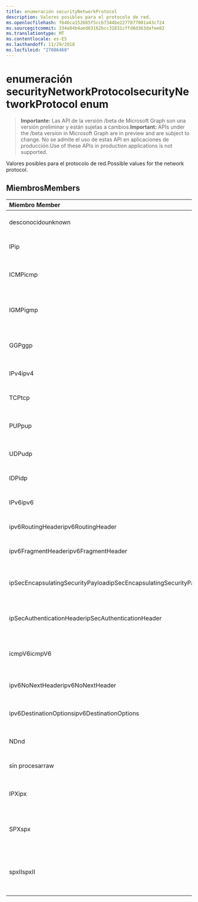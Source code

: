 ```yaml
---
title: enumeración securityNetworkProtocol
description: Valores posibles para el protocolo de red.
ms.openlocfilehash: f646ca152685f5ccb7344be2277877001a43c724
ms.sourcegitcommit: 334e84b4aed63162bcc31831cffd6d363dafee02
ms.translationtype: MT
ms.contentlocale: es-ES
ms.lasthandoff: 11/29/2018
ms.locfileid: "27086460"
---
```

# <a name="securitynetworkprotocol-enum"></a><span data-ttu-id="87c37-103">enumeración securityNetworkProtocol</span><span class="sxs-lookup"><span data-stu-id="87c37-103">securityNetworkProtocol enum</span></span>

> <span data-ttu-id="87c37-104">**Importante:** Las API de la versión /beta de Microsoft Graph son una versión preliminar y están sujetas a cambios.</span><span class="sxs-lookup"><span data-stu-id="87c37-104">**Important:** APIs under the /beta version in Microsoft Graph are in preview and are subject to change.</span></span> <span data-ttu-id="87c37-105">No se admite el uso de estas API en aplicaciones de producción.</span><span class="sxs-lookup"><span data-stu-id="87c37-105">Use of these APIs in production applications is not supported.</span></span>

<span data-ttu-id="87c37-106">Valores posibles para el protocolo de red.</span><span class="sxs-lookup"><span data-stu-id="87c37-106">Possible values for the network protocol.</span></span>

## <a name="members"></a><span data-ttu-id="87c37-107">Miembros</span><span class="sxs-lookup"><span data-stu-id="87c37-107">Members</span></span>

|<span data-ttu-id="87c37-108">Miembro	</span><span class="sxs-lookup"><span data-stu-id="87c37-108">Member</span></span>|<span data-ttu-id="87c37-109">Valor</span><span class="sxs-lookup"><span data-stu-id="87c37-109">Value</span></span>|<span data-ttu-id="87c37-110">Descripción</span><span class="sxs-lookup"><span data-stu-id="87c37-110">Description</span></span>|
|:---|:---|:---|
|<span data-ttu-id="87c37-111">desconocido</span><span class="sxs-lookup"><span data-stu-id="87c37-111">unknown</span></span>|<span data-ttu-id="87c37-112">-1</span><span class="sxs-lookup"><span data-stu-id="87c37-112">-1</span></span>|<span data-ttu-id="87c37-113">Protocolo desconocido.</span><span class="sxs-lookup"><span data-stu-id="87c37-113">Unknown protocol.</span></span>|
|<span data-ttu-id="87c37-114">IP</span><span class="sxs-lookup"><span data-stu-id="87c37-114">ip</span></span>|<span data-ttu-id="87c37-115">0</span><span class="sxs-lookup"><span data-stu-id="87c37-115">0</span></span>|<span data-ttu-id="87c37-116">Protocolo de Internet.</span><span class="sxs-lookup"><span data-stu-id="87c37-116">Internet Protocol.</span></span>|
|<span data-ttu-id="87c37-117">ICMP</span><span class="sxs-lookup"><span data-stu-id="87c37-117">icmp</span></span>|<span data-ttu-id="87c37-118">1</span><span class="sxs-lookup"><span data-stu-id="87c37-118">1</span></span>| <span data-ttu-id="87c37-119">Protocolo de mensajes de Control de Internet.</span><span class="sxs-lookup"><span data-stu-id="87c37-119">Internet Control Message Protocol.</span></span>|
|<span data-ttu-id="87c37-120">IGMP</span><span class="sxs-lookup"><span data-stu-id="87c37-120">igmp</span></span>|<span data-ttu-id="87c37-121">2</span><span class="sxs-lookup"><span data-stu-id="87c37-121">2</span></span>| <span data-ttu-id="87c37-122">Protocolo de administración de grupos de Internet.</span><span class="sxs-lookup"><span data-stu-id="87c37-122">Internet Group Management Protocol.</span></span>|
|<span data-ttu-id="87c37-123">GGP</span><span class="sxs-lookup"><span data-stu-id="87c37-123">ggp</span></span>|<span data-ttu-id="87c37-124">3</span><span class="sxs-lookup"><span data-stu-id="87c37-124">3</span></span>| <span data-ttu-id="87c37-125">Protocolo de puerta de enlace a puerta de enlace.</span><span class="sxs-lookup"><span data-stu-id="87c37-125">Gateway To Gateway Protocol.</span></span>|
|<span data-ttu-id="87c37-126">IPv4</span><span class="sxs-lookup"><span data-stu-id="87c37-126">ipv4</span></span>|<span data-ttu-id="87c37-127">4</span><span class="sxs-lookup"><span data-stu-id="87c37-127">4</span></span>| <span data-ttu-id="87c37-128">Protocolo de Internet versión 4.</span><span class="sxs-lookup"><span data-stu-id="87c37-128">Internet Protocol version 4.</span></span>|
|<span data-ttu-id="87c37-129">TCP</span><span class="sxs-lookup"><span data-stu-id="87c37-129">tcp</span></span>|<span data-ttu-id="87c37-130">6</span><span class="sxs-lookup"><span data-stu-id="87c37-130">6</span></span>| <span data-ttu-id="87c37-131">Protocolo de Control de transmisión.</span><span class="sxs-lookup"><span data-stu-id="87c37-131">Transmission Control Protocol.</span></span>|
|<span data-ttu-id="87c37-132">PUP</span><span class="sxs-lookup"><span data-stu-id="87c37-132">pup</span></span>|<span data-ttu-id="87c37-133">12</span><span class="sxs-lookup"><span data-stu-id="87c37-133">12</span></span>| <span data-ttu-id="87c37-134">Protocolo de paquetes Universal del PARC.</span><span class="sxs-lookup"><span data-stu-id="87c37-134">PARC Universal Packet Protocol.</span></span>|
|<span data-ttu-id="87c37-135">UDP</span><span class="sxs-lookup"><span data-stu-id="87c37-135">udp</span></span>|<span data-ttu-id="87c37-136">17</span><span class="sxs-lookup"><span data-stu-id="87c37-136">17</span></span>| <span data-ttu-id="87c37-137">Protocolo de datagramas de usuario.</span><span class="sxs-lookup"><span data-stu-id="87c37-137">User Datagram Protocol.</span></span>|
|<span data-ttu-id="87c37-138">IDP</span><span class="sxs-lookup"><span data-stu-id="87c37-138">idp</span></span>|<span data-ttu-id="87c37-139">22</span><span class="sxs-lookup"><span data-stu-id="87c37-139">22</span></span>| <span data-ttu-id="87c37-140">Protocolo de datagramas de Internet.</span><span class="sxs-lookup"><span data-stu-id="87c37-140">Internet Datagram Protocol.</span></span>|
|<span data-ttu-id="87c37-141">IPv6</span><span class="sxs-lookup"><span data-stu-id="87c37-141">ipv6</span></span>|<span data-ttu-id="87c37-142">41</span><span class="sxs-lookup"><span data-stu-id="87c37-142">41</span></span>| <span data-ttu-id="87c37-143">Protocolo de Internet versión 6 (ipv6).</span><span class="sxs-lookup"><span data-stu-id="87c37-143">Internet Protocol version 6 (ipv6).</span></span>|
|<span data-ttu-id="87c37-144">ipv6RoutingHeader</span><span class="sxs-lookup"><span data-stu-id="87c37-144">ipv6RoutingHeader</span></span>|<span data-ttu-id="87c37-145">43</span><span class="sxs-lookup"><span data-stu-id="87c37-145">43</span></span>| <span data-ttu-id="87c37-146">encabezado de enrutamiento IPv6.</span><span class="sxs-lookup"><span data-stu-id="87c37-146">ipv6 Routing header.</span></span>|
|<span data-ttu-id="87c37-147">ipv6FragmentHeader</span><span class="sxs-lookup"><span data-stu-id="87c37-147">ipv6FragmentHeader</span></span>|<span data-ttu-id="87c37-148">44</span><span class="sxs-lookup"><span data-stu-id="87c37-148">44</span></span>| <span data-ttu-id="87c37-149">encabezado de fragmento de IPv6.</span><span class="sxs-lookup"><span data-stu-id="87c37-149">ipv6 Fragment header.</span></span>|
|<span data-ttu-id="87c37-150">ipSecEncapsulatingSecurityPayload</span><span class="sxs-lookup"><span data-stu-id="87c37-150">ipSecEncapsulatingSecurityPayload</span></span>|<span data-ttu-id="87c37-151">50</span><span class="sxs-lookup"><span data-stu-id="87c37-151">50</span></span>| <span data-ttu-id="87c37-152">encabezado de seguridad de encapsulación de IPv6.</span><span class="sxs-lookup"><span data-stu-id="87c37-152">ipv6 Encapsulating Security Payload header.</span></span>|
|<span data-ttu-id="87c37-153">ipSecAuthenticationHeader</span><span class="sxs-lookup"><span data-stu-id="87c37-153">ipSecAuthenticationHeader</span></span>|<span data-ttu-id="87c37-154">51</span><span class="sxs-lookup"><span data-stu-id="87c37-154">51</span></span>| <span data-ttu-id="87c37-155">encabezado de autenticación de IPv6.</span><span class="sxs-lookup"><span data-stu-id="87c37-155">ipv6 Authentication header.</span></span>|
|<span data-ttu-id="87c37-156">icmpV6</span><span class="sxs-lookup"><span data-stu-id="87c37-156">icmpV6</span></span>|<span data-ttu-id="87c37-157">58</span><span class="sxs-lookup"><span data-stu-id="87c37-157">58</span></span>| <span data-ttu-id="87c37-158">Protocolo de mensajes de Control de Internet para ipv6.</span><span class="sxs-lookup"><span data-stu-id="87c37-158">Internet Control Message Protocol for ipv6.</span></span>|
|<span data-ttu-id="87c37-159">ipv6NoNextHeader</span><span class="sxs-lookup"><span data-stu-id="87c37-159">ipv6NoNextHeader</span></span>|<span data-ttu-id="87c37-160">59</span><span class="sxs-lookup"><span data-stu-id="87c37-160">59</span></span>| <span data-ttu-id="87c37-161">IPv6 no hay encabezado siguiente.</span><span class="sxs-lookup"><span data-stu-id="87c37-161">ipv6 No next header.</span></span>|
|<span data-ttu-id="87c37-162">ipv6DestinationOptions</span><span class="sxs-lookup"><span data-stu-id="87c37-162">ipv6DestinationOptions</span></span>|<span data-ttu-id="87c37-163">60</span><span class="sxs-lookup"><span data-stu-id="87c37-163">60</span></span>| <span data-ttu-id="87c37-164">encabezado de opciones de destino de IPv6.</span><span class="sxs-lookup"><span data-stu-id="87c37-164">ipv6 Destination Options header.</span></span>|
|<span data-ttu-id="87c37-165">ND</span><span class="sxs-lookup"><span data-stu-id="87c37-165">nd</span></span>|<span data-ttu-id="87c37-166">77</span><span class="sxs-lookup"><span data-stu-id="87c37-166">77</span></span>| <span data-ttu-id="87c37-167">Protocolo NET Disk (no oficial).</span><span class="sxs-lookup"><span data-stu-id="87c37-167">Net Disk Protocol (unofficial).</span></span>|
|<span data-ttu-id="87c37-168">sin procesar</span><span class="sxs-lookup"><span data-stu-id="87c37-168">raw</span></span>|<span data-ttu-id="87c37-169">255</span><span class="sxs-lookup"><span data-stu-id="87c37-169">255</span></span>| <span data-ttu-id="87c37-170">Protocolo de paquetes IP sin procesar.</span><span class="sxs-lookup"><span data-stu-id="87c37-170">Raw IP packet protocol.</span></span>|
|<span data-ttu-id="87c37-171">IPX</span><span class="sxs-lookup"><span data-stu-id="87c37-171">ipx</span></span>|<span data-ttu-id="87c37-172">1000</span><span class="sxs-lookup"><span data-stu-id="87c37-172">1000</span></span>| <span data-ttu-id="87c37-173">Protocolo de intercambio de paquetes de Internet.</span><span class="sxs-lookup"><span data-stu-id="87c37-173">Internet Packet Exchange Protocol.</span></span>|
|<span data-ttu-id="87c37-174">SPX</span><span class="sxs-lookup"><span data-stu-id="87c37-174">spx</span></span>|<span data-ttu-id="87c37-175">1256</span><span class="sxs-lookup"><span data-stu-id="87c37-175">1256</span></span>| <span data-ttu-id="87c37-176">Protocolo de intercambio de paquetes secuenciado.</span><span class="sxs-lookup"><span data-stu-id="87c37-176">Sequenced Packet Exchange protocol.</span></span>|
|<span data-ttu-id="87c37-177">spxII</span><span class="sxs-lookup"><span data-stu-id="87c37-177">spxII</span></span>|<span data-ttu-id="87c37-178">1257</span><span class="sxs-lookup"><span data-stu-id="87c37-178">1257</span></span>| <span data-ttu-id="87c37-179">Protocolo de versión 2 de intercambio de paquetes secuenciado.</span><span class="sxs-lookup"><span data-stu-id="87c37-179">Sequenced Packet Exchange version 2 protocol.</span></span>|
